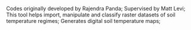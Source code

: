 Codes originally developed by Rajendra Panda; Supervised by Matt Levi;
This tool helps import, manipulate and classify raster datasets of soil temperature regimes;
Generates digital soil temperature maps;
